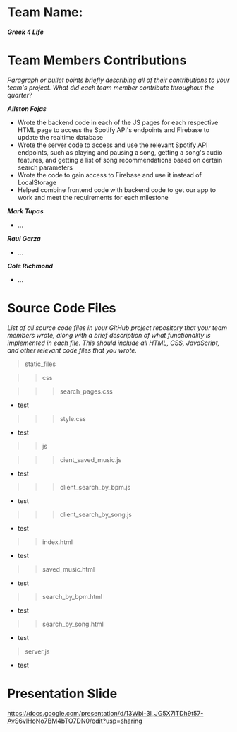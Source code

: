# Team Name: 
___Greek 4 Life___

# Team Members Contributions

*Paragraph or bullet points briefly describing all of their contributions to your team's project. What did each team member contribute throughout the quarter?*

___Allston Fojas___
* Wrote the backend code in each of the JS pages for each respective HTML page to access the Spotify API's endpoints and Firebase to update the realtime database
* Wrote the server code to access and use the relevant Spotify API endpoints, such as playing and pausing a song, getting a song's audio features, and getting a list of song recommendations based on certain search parameters
* Wrote the code to gain access to Firebase and use it instead of LocalStorage
* Helped combine frontend code with backend code to get our app to work and meet the requirements for each milestone

___Mark Tupas___ 
* ...

___Raul Garza___
* ...

___Cole Richmond___
* ...

# Source Code Files

*List of all source code files in your GitHub project repository that your team members wrote, along with a brief description of what functionality is implemented in each file. This should include all HTML, CSS, JavaScript, and other relevant code files that you wrote.*

> static_files

>> css

>>> search_pages.css

* test

>>> style.css

* test

>> js

>>> cient_saved_music.js

* test

>>> client_search_by_bpm.js

* test

>>> client_search_by_song.js

* test

>> index.html

* test

>> saved_music.html

* test

>> search_by_bpm.html

* test

>> search_by_song.html

* test

> server.js

* test

# Presentation Slide

https://docs.google.com/presentation/d/13Wbi-3l_JG5X7iTDh9t57-AvS6vlHoNo7BM4bTO7DN0/edit?usp=sharing
